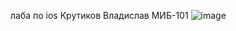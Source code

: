 лаба по ios Крутиков Владислав МИБ-101
![image](https://github.com/jesssko/ios_laba/assets/91356292/01ceb27f-e8b6-492b-92b3-7e8d9988d693)
